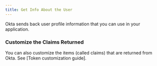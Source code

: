 ```yaml
---
title: Get Info About the User
---
```

Okta sends back user profile information that you can use in your application.

<StackSelector snippet="getinfo"/>

### Customize the Claims Returned

You can also customize the items (called claims) that are returned from Okta. See [Token customization guide].
